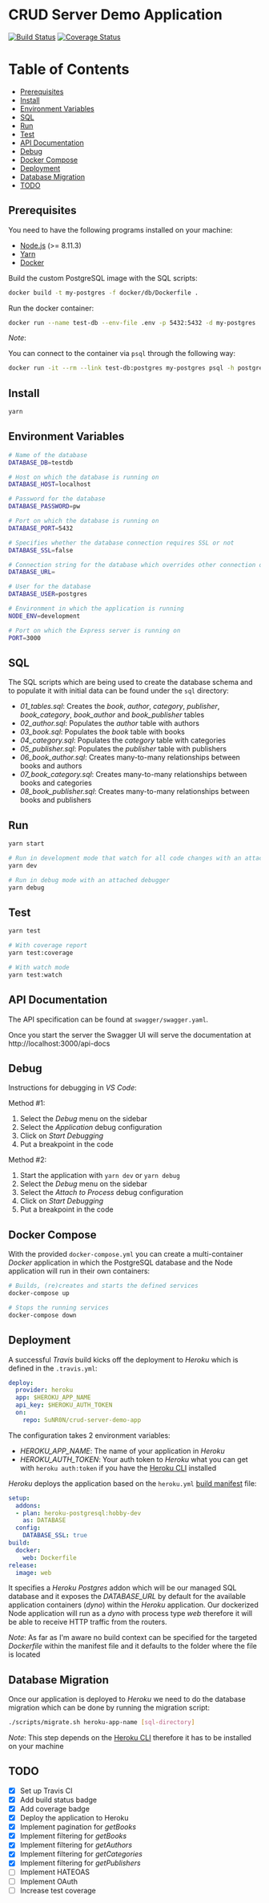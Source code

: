 # CRUD Server Demo Application

[![Build Status](https://travis-ci.org/SuNR0N/crud-server-demo-app.svg?branch=master)](https://travis-ci.org/SuNR0N/crud-server-demo-app)
[![Coverage Status](https://coveralls.io/repos/github/SuNR0N/crud-server-demo-app/badge.svg?branch=master)](https://coveralls.io/github/SuNR0N/crud-server-demo-app?branch=master)

Table of Contents
=================

* [Prerequisites](#prerequisites)
* [Install](#install)
* [Environment Variables](#environment-variables)
* [SQL](#sql)
* [Run](#run)
* [Test](#test)
* [API Documentation](#api-documentation)
* [Debug](#debug)
* [Docker Compose](#docker-compose)
* [Deployment](#deployment)
* [Database Migration](#database-migration)
* [TODO](#todo)

## Prerequisites

You need to have the following programs installed on your machine:
- [Node.js](https://nodejs.org/) (>= 8.11.3)
- [Yarn](https://yarnpkg.com/)
- [Docker](https://www.docker.com/)

Build the custom PostgreSQL image with the SQL scripts:
```sh
docker build -t my-postgres -f docker/db/Dockerfile .
```

Run the docker container:
```sh
docker run --name test-db --env-file .env -p 5432:5432 -d my-postgres
```

_Note_:

You can connect to the container via `psql` through the following way:
```sh
docker run -it --rm --link test-db:postgres my-postgres psql -h postgres -U postgres
```

## Install

```sh
yarn
```

## Environment Variables

```sh
# Name of the database
DATABASE_DB=testdb

# Host on which the database is running on
DATABASE_HOST=localhost

# Password for the database
DATABASE_PASSWORD=pw

# Port on which the database is running on
DATABASE_PORT=5432

# Specifies whether the database connection requires SSL or not
DATABASE_SSL=false

# Connection string for the database which overrides other connection options if it is defined
DATABASE_URL=

# User for the database
DATABASE_USER=postgres

# Environment in which the application is running 
NODE_ENV=development

# Port on which the Express server is running on
PORT=3000
```

## SQL

The SQL scripts which are being used to create the database schema and to populate it with initial data can be found under the `sql` directory:

- _01_tables.sql_: Creates the _book_, _author_, _category_, _publisher_, _book_category_, _book_author_ and _book_publisher_ tables
- _02_author.sql_: Populates the _author_ table with authors
- _03_book.sql_: Populates the _book_ table with books
- _04_category.sql_: Populates the _category_ table with categories
- _05_publisher.sql_: Populates the _publisher_ table with publishers
- _06_book_author.sql_: Creates many-to-many relationships between books and authors
- _07_book_category.sql_: Creates many-to-many relationships between books and categories
- _08_book_publisher.sql_: Creates many-to-many relationships between books and publishers

## Run

```sh
yarn start

# Run in development mode that watch for all code changes with an attached debugger
yarn dev

# Run in debug mode with an attached debugger
yarn debug
```

## Test

```sh
yarn test

# With coverage report
yarn test:coverage

# With watch mode
yarn test:watch
```

## API Documentation

The API specification can be found at `swagger/swagger.yaml`.

Once you start the server the Swagger UI will serve the documentation at http://localhost:3000/api-docs

## Debug

Instructions for debugging in _VS Code_:

Method #1:

1. Select the _Debug_ menu on the sidebar
2. Select the _Application_ debug configuration
3. Click on _Start Debugging_
4. Put a breakpoint in the code

Method #2:

1. Start the application with `yarn dev` or `yarn debug`
2. Select the _Debug_ menu on the sidebar
3. Select the _Attach to Process_ debug configuration
4. Click on _Start Debugging_
5. Put a breakpoint in the code

## Docker Compose

With the provided `docker-compose.yml` you can create a multi-container _Docker_ application in which the PostgreSQL database and the Node application will run in their own containers:

```sh
# Builds, (re)creates and starts the defined services
docker-compose up

# Stops the running services
docker-compose down
```

## Deployment

A successful _Travis_ build kicks off the deployment to _Heroku_ which is defined in the `.travis.yml`:

```yaml
deploy:
  provider: heroku
  app: $HEROKU_APP_NAME
  api_key: $HEROKU_AUTH_TOKEN
  on:
    repo: SuNR0N/crud-server-demo-app
```

The configuration takes 2 environment variables:
- _HEROKU_APP_NAME_: The name of your application in _Heroku_
- _HEROKU_AUTH_TOKEN_: Your auth token to _Heroku_ what you can get with `heroku auth:token` if you have the [Heroku CLI](https://devcenter.heroku.com/articles/heroku-cli) installed

_Heroku_ deploys the application based on the `heroku.yml` [build manifest](https://devcenter.heroku.com/articles/heroku-yml-build-manifest) file:

```yaml
setup:
  addons:
  - plan: heroku-postgresql:hobby-dev
    as: DATABASE
  config: 
    DATABASE_SSL: true
build:
  docker:
    web: Dockerfile
release:
  image: web
```

It specifies a _Heroku Postgres_ addon which will be our managed SQL database and it exposes the _DATABASE_URL_ by default for the available application containers (_dyno_) within the _Heroku_ application. Our dockerized Node application will run as a _dyno_ with process type _web_ therefore it will be able to receive HTTP traffic from the routers.

_Note_: As far as I'm aware no build context can be specified for the targeted _Dockerfile_ within the manifest file and it defaults to the folder where the file is located

## Database Migration

Once our application is deployed to _Heroku_ we need to do the database migration which can be done by running the migration script:

```sh
./scripts/migrate.sh heroku-app-name [sql-directory]
```

_Note_: This step depends on the [Heroku CLI](https://devcenter.heroku.com/articles/heroku-cli) therefore it has to be installed on your machine

## TODO

- [X] Set up Travis CI
- [X] Add build status badge
- [X] Add coverage badge
- [X] Deploy the application to Heroku
- [X] Implement pagination for _getBooks_
- [X] Implement filtering for _getBooks_
- [X] Implement filtering for _getAuthors_
- [X] Implement filtering for _getCategories_
- [X] Implement filtering for _getPublishers_
- [ ] Implement HATEOAS
- [ ] Implement OAuth
- [ ] Increase test coverage
